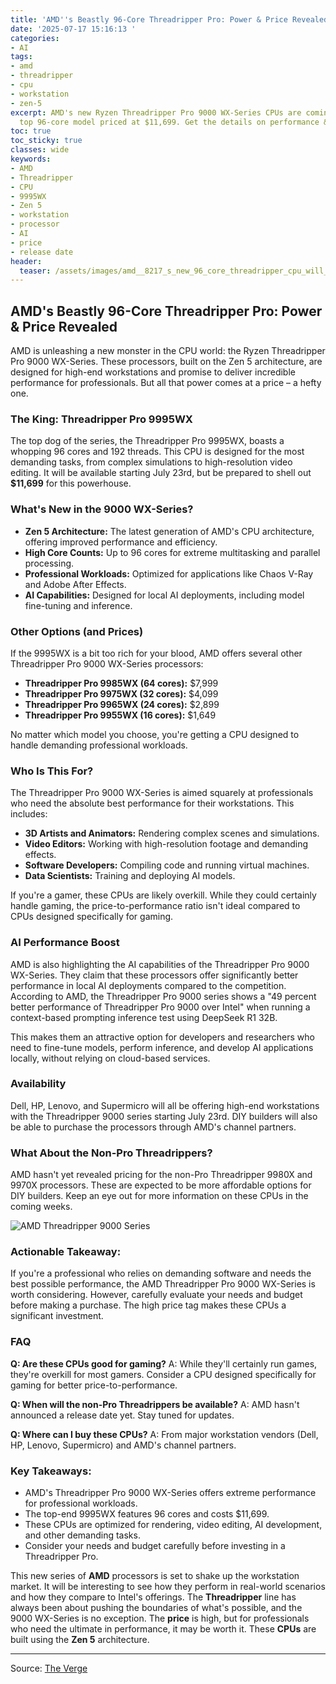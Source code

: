 ```yaml
---
title: 'AMD''s Beastly 96-Core Threadripper Pro: Power & Price Revealed'
date: '2025-07-17 15:16:13 '
categories:
- AI
tags:
- amd
- threadripper
- cpu
- workstation
- zen-5
excerpt: AMD's new Ryzen Threadripper Pro 9000 WX-Series CPUs are coming, with the
  top 96-core model priced at $11,699. Get the details on performance & availability.
toc: true
toc_sticky: true
classes: wide
keywords:
- AMD
- Threadripper
- CPU
- 9995WX
- Zen 5
- workstation
- processor
- AI
- price
- release date
header:
  teaser: /assets/images/amd__8217_s_new_96_core_threadripper_cpu_will_set__20250717151612.png
---
```


## AMD's Beastly 96-Core Threadripper Pro: Power & Price Revealed

AMD is unleashing a new monster in the CPU world: the Ryzen Threadripper Pro 9000 WX-Series. These processors, built on the Zen 5 architecture, are designed for high-end workstations and promise to deliver incredible performance for professionals. But all that power comes at a price – a hefty one.

### The King: Threadripper Pro 9995WX

The top dog of the series, the Threadripper Pro 9995WX, boasts a whopping 96 cores and 192 threads. This CPU is designed for the most demanding tasks, from complex simulations to high-resolution video editing. It will be available starting July 23rd, but be prepared to shell out **$11,699** for this powerhouse.

### What's New in the 9000 WX-Series?

*   **Zen 5 Architecture:** The latest generation of AMD's CPU architecture, offering improved performance and efficiency.
*   **High Core Counts:** Up to 96 cores for extreme multitasking and parallel processing.
*   **Professional Workloads:** Optimized for applications like Chaos V-Ray and Adobe After Effects.
*   **AI Capabilities:** Designed for local AI deployments, including model fine-tuning and inference.

### Other Options (and Prices)

If the 9995WX is a bit too rich for your blood, AMD offers several other Threadripper Pro 9000 WX-Series processors:

*   **Threadripper Pro 9985WX (64 cores):** $7,999
*   **Threadripper Pro 9975WX (32 cores):** $4,099
*   **Threadripper Pro 9965WX (24 cores):** $2,899
*   **Threadripper Pro 9955WX (16 cores):** $1,649

No matter which model you choose, you're getting a CPU designed to handle demanding professional workloads.

### Who Is This For?

The Threadripper Pro 9000 WX-Series is aimed squarely at professionals who need the absolute best performance for their workstations. This includes:

*   **3D Artists and Animators:** Rendering complex scenes and simulations.
*   **Video Editors:** Working with high-resolution footage and demanding effects.
*   **Software Developers:** Compiling code and running virtual machines.
*   **Data Scientists:** Training and deploying AI models.

If you're a gamer, these CPUs are likely overkill. While they could certainly handle gaming, the price-to-performance ratio isn't ideal compared to CPUs designed specifically for gaming.

### AI Performance Boost

AMD is also highlighting the AI capabilities of the Threadripper Pro 9000 WX-Series. They claim that these processors offer significantly better performance in local AI deployments compared to the competition. According to AMD, the Threadripper Pro 9000 series shows a "49 percent better performance of Threadripper Pro 9000 over Intel" when running a context-based prompting inference test using DeepSeek R1 32B.

This makes them an attractive option for developers and researchers who need to fine-tune models, perform inference, and develop AI applications locally, without relying on cloud-based services.

### Availability

Dell, HP, Lenovo, and Supermicro will all be offering high-end workstations with the Threadripper 9000 series starting July 23rd. DIY builders will also be able to purchase the processors through AMD's channel partners.

### What About the Non-Pro Threadrippers?

AMD hasn't yet revealed pricing for the non-Pro Threadripper 9980X and 9970X processors. These are expected to be more affordable options for DIY builders. Keep an eye out for more information on these CPUs in the coming weeks.

![AMD Threadripper 9000 Series](https://platform.theverge.com/wp-content/uploads/sites/2/2025/05/Threadripper-9000-Series_3-1.png?quality=90&strip=all&crop=0,0,100,100)

### Actionable Takeaway:

If you're a professional who relies on demanding software and needs the best possible performance, the AMD Threadripper Pro 9000 WX-Series is worth considering. However, carefully evaluate your needs and budget before making a purchase. The high price tag makes these CPUs a significant investment.

### FAQ

**Q: Are these CPUs good for gaming?**
A: While they'll certainly run games, they're overkill for most gamers. Consider a CPU designed specifically for gaming for better price-to-performance.

**Q: When will the non-Pro Threadrippers be available?**
A: AMD hasn't announced a release date yet. Stay tuned for updates.

**Q: Where can I buy these CPUs?**
A: From major workstation vendors (Dell, HP, Lenovo, Supermicro) and AMD's channel partners.

### Key Takeaways:

*   AMD's Threadripper Pro 9000 WX-Series offers extreme performance for professional workloads.
*   The top-end 9995WX features 96 cores and costs $11,699.
*   These CPUs are optimized for rendering, video editing, AI development, and other demanding tasks.
*   Consider your needs and budget carefully before investing in a Threadripper Pro.

This new series of **AMD** processors is set to shake up the workstation market. It will be interesting to see how they perform in real-world scenarios and how they compare to Intel's offerings. The **Threadripper** line has always been about pushing the boundaries of what's possible, and the 9000 WX-Series is no exception. The **price** is high, but for professionals who need the ultimate in performance, it may be worth it. These **CPUs** are built using the **Zen 5** architecture.

---

Source: [The Verge](https://www.theverge.com/news/709005/amd-threadripper-9000-pro-wx-series-pricing-availability)